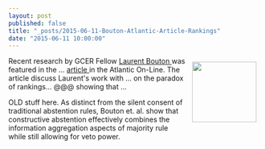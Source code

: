 ```yaml
---
layout: post
published: false
title: "_posts/2015-06-11-Bouton-Atlantic-Article-Rankings"
date: "2015-06-11 10:00:00"
---
```




 <img style="float: right; width: 128px; height: 120px; margin: 10px;" src="{{ site.baseurl }}/assets/images/LaurentBouton.jpg" />
<p>  Recent research by GCER Fellow <a href="https://sites.google.com/site/boutonllj/"> Laurent Bouton </a>  was featured in the ...  <a href="http://www.voxeu.org/article/constructive-abstention-reforming-european-council-voting">   article </a>  in the Atlantic On-Line. The article discuss Laurent's work with ... on the paradox of rankings... @@@ showing that ... </p>

<p> OLD stuff here. As distinct from the silent consent of traditional abstention rules, Bouton et. al. show that constructive abstention  effectively combines the information aggregation aspects of majority rule while still allowing for veto power.    </p>
